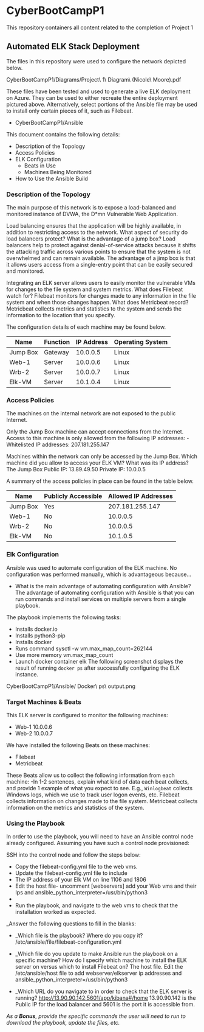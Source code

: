 # CyberBootCampP1
This repository containers all content related to the completion of Project 1

## Automated ELK Stack Deployment

The files in this repository were used to configure the network depicted below.
 
CyberBootCampP1/Diagrams/Project\ 1\ Diagram\ \(Nicole\ Moore\).pdf

These files have been tested and used to generate a live ELK deployment on Azure. They can be used to either recreate the entire deployment pictured above. Alternatively, select portions of the Ansible file may be used to install only certain pieces of it, such as Filebeat.

  - CyberBootCampP1/Ansible

This document contains the following details:
- Description of the Topology
- Access Policies
- ELK Configuration
  - Beats in Use
  - Machines Being Monitored
- How to Use the Ansible Build


### Description of the Topology

The main purpose of this network is to expose a load-balanced and monitored instance of DVWA, the D*mn Vulnerable Web Application.

Load balancing ensures that the application will be highly available, in addition to restricting access to the network.
What aspect of security do load balancers protect? What is the advantage of a jump box? Load balancers help to protect against denial-of-service attacks because it shifts the attacking traffic across various points to ensure that the system is not overwhelmed and can remain available. The advantage of a jimp box is that it allows users access from a single-entry point that can be easily secured and monitored. 

Integrating an ELK server allows users to easily monitor the vulnerable VMs for changes to the file system and system metrics.
What does Filebeat watch for? Filebeat monitors for changes made to any information in the file system and when those changes happen. 
What does Metricbeat record? Metricbeat collects metrics and statistics to the system and sends the information to the location that you specify. 

The configuration details of each machine may be found below.


| Name     | Function | IP Address | Operating System |
|----------|----------|------------|------------------|
| Jump Box | Gateway  | 10.0.0.5   | Linux            |
| Web-1    | Server   | 10.0.0.6   | Linux            |
| Wrb-2    | Server   | 10.0.0.7   | Linux            |
| Elk-VM   | Server   | 10.1.0.4   | Linux            |

### Access Policies

The machines on the internal network are not exposed to the public Internet. 

Only the Jump Box machine can accept connections from the Internet. Access to this machine is only allowed from the following IP addresses:
-Whitelisted IP addresses: 207.181.255.147

Machines within the network can only be accessed by the Jump Box.
Which machine did you allow to access your ELK VM? What was its IP address? The Jump Box Public IP: 13.89.49.50 Private IP: 10.0.0.5

A summary of the access policies in place can be found in the table below.

| Name     | Publicly Accessible | Allowed IP Addresses|
|----------|---------------------|---------------------|
| Jump Box | Yes                 | 207.181.255.147     |
| Web-1    | No                  | 10.0.0.5            |
| Wrb-2    | No                  | 10.0.0.5            |
| Elk-VM   | No                  | 10.1.0.5            |

### Elk Configuration

Ansible was used to automate configuration of the ELK machine. No configuration was performed manually, which is advantageous because...
- What is the main advantage of automating configuration with Ansible? The advantage of automating configuration with Ansible is that you can run commands and install services on multiple servers from a single playbook. 

The playbook implements the following tasks:
-	Installs docker.io
-	Installs python3-pip
-	Installs docker
-	Runs command sysctl -w vm.max_map_count=262144
-	Use more memory vm.max_map_count
-	Launch docker container elk
The following screenshot displays the result of running `docker ps` after successfully configuring the ELK instance.

 

CyberBootCampP1/Ansible/ Docker\ ps\ output.png

### Target Machines & Beats
This ELK server is configured to monitor the following machines:
-	Web-1 10.0.0.6
-	Web-2 10.0.0.7

We have installed the following Beats on these machines:
-	Filebeat
-	Metricbeat

These Beats allow us to collect the following information from each machine:
-In 1-2 sentences, explain what kind of data each beat collects, and provide 1 example of what you expect to see. E.g., `Winlogbeat` collects Windows logs, which we use to track user logon events, etc.
Filebeat collects information on changes made to the file system. Metricbeat collects information on the metrics and statistics of the system. 
 

 
### Using the Playbook
In order to use the playbook, you will need to have an Ansible control node already configured. Assuming you have such a control node provisioned: 

SSH into the control node and follow the steps below:
- Copy the filebeat-config.yml
 file to the web vms.
- Update the filebeat-config.yml file to include
-	The IP address of your Elk VM on line 1106 and 1806
-	Edit the host file- uncomment [webservers] add your Web vms and their Ips and ansible_python_interpreter=/usr/bin/python3
-	
- Run the playbook, and navigate to the web vms to check that the installation worked as expected.

_Answer the following questions to fill in the blanks: 
- _Which file is the playbook? Where do you copy it? /etc/ansible/file/filebeat-configuration.yml

- _Which file do you update to make Ansible run the playbook on a specific machine? How do I specify which machine to install the ELK server on versus which to install Filebeat on? The host file. Edit the /etc/ansible/host file to add webserver/elkserver ip addresses and ansible_python_interpreter=/usr/bin/python3

- _Which URL do you navigate to in order to check that the ELK server is running? http://13.90.90.142:5601/app/kibana#/home 13.90.90.142 is the Public IP for the load balancer and 5601 is the port it is accessible from.

_As a **Bonus**, provide the specific commands the user will need to run to download the playbook, update the files, etc._

